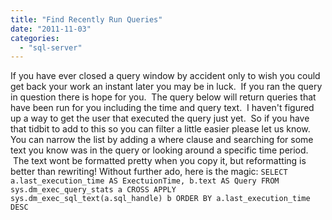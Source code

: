 ```yaml
---
title: "Find Recently Run Queries"
date: "2011-11-03"
categories: 
  - "sql-server"
---
```


If you have ever closed a query window by accident only to wish you could get back your work an instant later you may be in luck.  If you ran the query in question there is hope for you.  The query below will return queries that have been run for you including the time and query text.  I haven't figured up a way to get the user that executed the query just yet.  So if you have that tidbit to add to this so you can filter a little easier please let us know. You can narrow the list by adding a where clause and searching for some text you know was in the query or looking around a specific time period.  The text wont be formatted pretty when you copy it, but reformatting is better than rewriting! Without further ado, here is the magic: `SELECT a.last_execution_time AS ExectuionTime, b.text AS Query FROM sys.dm_exec_query_stats a CROSS APPLY sys.dm_exec_sql_text(a.sql_handle) b ORDER BY a.last_execution_time DESC`
